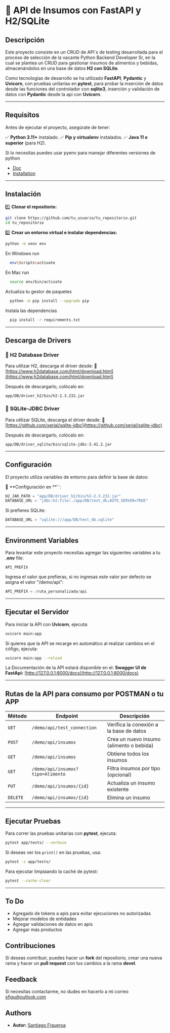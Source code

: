 # 🚀 API de Insumos con FastAPI y H2/SQLite 

## Descripción

Este proyecto consiste en un CRUD de API´s de testing desarrollada para el proceso de selección de la vacante Python Backend Developer Sr, en la cual se plantea un CRUD para gestionar insumos de alimentos y bebidas, almacenándolos en una base de datos **H2 con SQLite**.

Como tecnologías de desarrollo se ha utilizado **FastAPI**, **Pydantic** y **Uvicorn**, con pruebas unitarias en **pytest**, para probar la inserción de datos desde las funciones del controlador con **sqlite3**, inserción y validación de datos con **Pydantic** desde la api con **Uvicorn**.

---

## Requisitos

Antes de ejecutar el proyecto, asegúrate de tener:

✅ **Python 3.11+** instalado. 
✅ **Pip y virtualenv** instalados.
✅ **Java 11 o superior** (para H2).

Si lo necesitas puedes usar pyenv para manejar diferentes versiones de python

- [Doc](https://github.com/pyenv-win/pyenv-win)
- [Installation](https://github.com/pyenv-win/pyenv-win/blob/master/docs/installation.md)

---

## Instalación

1️⃣ **Clonar el repositorio:**

```sh
git clone https://github.com/tu_usuario/tu_repositorio.git
cd tu_repositorio
```

2️⃣ **Crear un entorno virtual e instalar dependencias:**

```sh
python -m venv env
```
En Windows run 
```sh
  env\Scripts\activate
```
En Mac run 
```sh
  source env/bin/activate
```
Actualiza tu gestor de paquetes

```sh
  python -m pip install --upgrade pip
```

Instala las dependencias

```sh
  pip install -r requirements.txt
```

---

## Descarga de Drivers

### 🔹 **H2 Database Driver**

Para utilizar H2, descarga el driver desde: 🔗 [https://www.h2database.com/html/download.html](https://www.h2database.com/html/download.html)

Después de descargarlo, colócalo en:

```
app/DB/driver_h2/bin/h2-2.3.232.jar
```

### 🔹 **SQLite-JDBC Driver**

Para utilizar SQLite, descarga el driver desde: 🔗 [https://github.com/xerial/sqlite-jdbc](https://github.com/xerial/sqlite-jdbc)

Después de descargarlo, colócalo en:

```
app/DB/driver_sqlite/bin/sqlite-jdbc-3.41.2.jar
```

---

## Configuración

El proyecto utiliza variables de entorno para definir la base de datos:

📌 \*\*Configuración en \*\*\`\`:

```python
H2_JAR_PATH = "app/DB/driver_h2/bin/h2-2.3.232.jar"
DATABASE_URL = "jdbc:h2:file:./app/DB/test_db;AUTO_SERVER=TRUE"
```

Si prefieres SQLite:

```python
DATABASE_URL = "sqlite:///app/DB/test_db.sqlite"
```
---

## Environment Variables

Para levantar este proyecto necesitas agregar las siguientes variables a tu **.env** file:

`API_PREFIX`

Ingresa el valor que prefieras, si no ingresas este valor por defecto se asigna el valor "/demo/api": 

```python
API_PREFIX = /ruta_personalizada/api
```

---

## Ejecutar el Servidor

Para iniciar la API con **Uvicorn**, ejecuta:

```sh
uvicorn main:app
```
Si quieres que la API se recarge en automático al realizar cambios en el cófigo, ejecuta:

```sh
uvicorn main:app --reload
```

La Documentación de la API estará disponible en el: **Swagger UI de FastApi:** [http://127.0.0.1:8000/docs](http://127.0.0.1:8000/docs)

---

## Rutas de la API para consumo por **POSTMAN** o tu **APP**

| Método   | Endpoint                          | Descripción                              |
| -------- | --------------------------------- | ---------------------------------------- |
| `GET`    | `/demo/api/test_connection`       | Verifica la conexión a la base de datos  |
| `POST`   | `/demo/api/insumos`               | Crea un nuevo insumo (alimento o bebida) |
| `GET`    | `/demo/api/insumos`               | Obtiene todos los insumos                |
| `GET`    | `/demo/api/insumos?tipo=Alimento` | Filtra insumos por tipo (opcional)       |
| `PUT`    | `/demo/api/insumos/{id}`          | Actualiza un insumo existente            |
| `DELETE` | `/demo/api/insumos/{id}`          | Elimina un insumo                        |

---

## Ejecutar Pruebas

Para correr las pruebas unitarias con **pytest**, ejecuta:

```sh
pytest app/tests/ --verbose
```

Si deseas ver los `print()` en las pruebas, usa:

```sh
pytest -s app/tests/
```

Para ejecutar limpiaando la caché de pytest:

```sh
pytest --cache-clear
```

---

## To Do

- Agregado de tokens a apis para evitar ejecuciones no autorizadas
- Mejorar modelos de entidades
- Agregar validaciones de datos en apis
- Agregar más productos

## Contribuciones

Si deseas contribuir, puedes hacer un **fork** del repositorio, crear una nueva rama y hacer un **pull request** con tus cambios a la rama **devel**.

## Feedback

Si necesitas contactarme, no dudes en hacerlo a mi correo sfigu@outlook.com

## Authors

- **Autor:** [Santiago Figueroa](https://github.com/Santiago-Figu)



